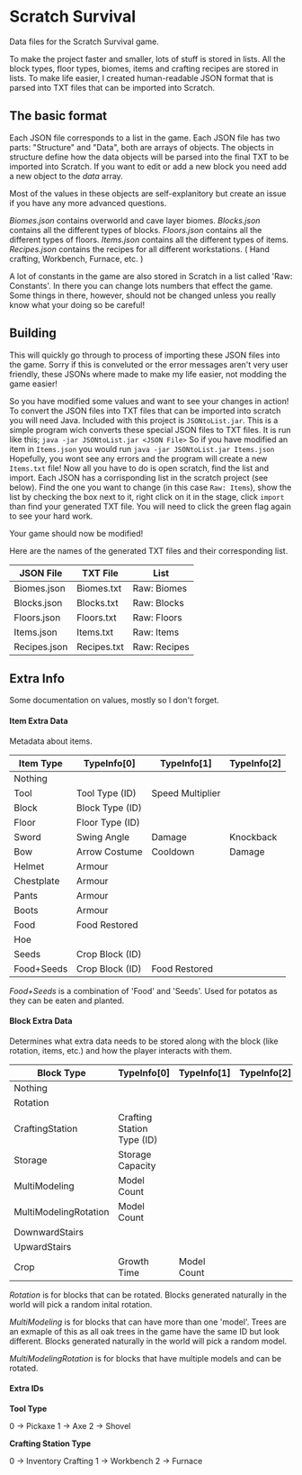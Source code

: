 # Scratch Survival
Data files for the Scratch Survival game.

To make the project faster and smaller, lots of stuff is stored in lists. All the block types, floor types, biomes, items and crafting recipes are stored in lists. To make life easier, I created human-readable JSON format that is parsed into TXT files that can be imported into Scratch.

## The basic format

Each JSON file corresponds to a list in the game. Each JSON file has two parts: "Structure" and "Data", both are arrays of objects. The objects in structure define how the data objects will be parsed into the final TXT to be imported into Scratch. If you want to edit or add a new block you need add a new object to the *data* array.

 Most of the values in these objects are self-explanitory but create an issue if you have any more advanced questions.

 *Biomes.json* contains overworld and cave layer biomes.
 *Blocks.json* contains all the different types of blocks.
 *Floors.json* contains all the different types of floors.
 *Items.json* contains all the different types of items.
 *Recipes.json* contains the recipes for all different workstations. ( Hand crafting, Workbench, Furnace, etc. )

A lot of constants in the game are also stored in Scratch in a list called 'Raw: Constants'. In there you can change lots numbers that effect the game. Some things in there, however, should not be changed unless you really know what your doing so be careful!

## Building

This will quickly go through to process of importing these JSON files into the game. Sorry if this is conveluted or the error messages aren't very user friendly, these JSONs where made to make my life easier, not modding the game easier!

So you have modified some values and want to see your changes in action! To convert the JSON files into TXT files that can be imported into scratch you will need Java. Included with this project is `JSONtoList.jar`. This is a simple program wich converts these special JSON files to TXT files. It is run like this;
`java -jar JSONtoList.jar <JSON File>`
So if you have modified an item in `Items.json` you would run
`java -jar JSONtoList.jar Items.json`
Hopefully, you wont see any errors and the program will create a new `Items.txt` file! Now all you have to do is open scratch, find the list and import. Each JSON has a corrisponding list in the scratch project (see below). Find the one you want to change (in this case `Raw: Items`), show the list by checking the box next to it, right click on it in the stage, click `import` than find your generated TXT file. You will need to click the green flag again to see your hard work.

Your game should now be modified! 

Here are the names of the generated TXT files and their corresponding list.

| JSON File | TXT File | List
| ----------- | ----------- |  -----------
|Biomes.json|Biomes.txt|Raw: Biomes
|Blocks.json|Blocks.txt|Raw: Blocks
|Floors.json|Floors.txt|Raw: Floors
|Items.json|Items.txt|Raw: Items
|Recipes.json|Recipes.txt|Raw: Recipes

## Extra Info
Some documentation on values, mostly so I don't forget.


#### Item Extra Data

Metadata about items.

| Item Type | TypeInfo[0] | TypeInfo[1] | TypeInfo[2]
| ----------- | ----------- |  ----------- |  ----------- | 
|Nothing
|Tool|Tool Type (ID)|Speed Multiplier
|Block|Block Type (ID)
|Floor|Floor Type (ID) 
|Sword|Swing Angle|Damage|Knockback
|Bow|Arrow Costume|Cooldown|Damage
|Helmet|Armour
|Chestplate|Armour
|Pants|Armour
|Boots|Armour
|Food|Food Restored
|Hoe
|Seeds|Crop Block (ID)
|Food+Seeds|Crop Block (ID)|Food Restored

*Food+Seeds* is a combination of 'Food' and 'Seeds'. Used for potatos as they can be eaten and planted.

#### Block Extra Data
Determines what extra data needs to be stored along with the block (like rotation, items, etc.) and how the player interacts with them.

| Block Type | TypeInfo[0] | TypeInfo[1] | TypeInfo[2]
| ----------- | ----------- |  ----------- |  ----------- | 
|Nothing
|Rotation
|CraftingStation|Crafting Station Type (ID)
|Storage|Storage Capacity
|MultiModeling|Model Count
|MultiModelingRotation|Model Count| 
|DownwardStairs
|UpwardStairs
|Crop|Growth Time|Model Count

*Rotation* is for blocks that can be rotated. Blocks generated naturally in the world will pick a random inital rotation.

*MultiModeling* is for blocks that can have more than one 'model'. Trees are an exmaple of this as all oak trees in the game have the same ID but look different. Blocks generated naturally in the world will pick a random model.

*MultiModelingRotation* is for blocks that have multiple models and can be rotated.

#### Extra IDs

**Tool Type**

0 -> Pickaxe
1 -> Axe
2 -> Shovel

**Crafting Station Type**

0 -> Inventory Crafting
1 -> Workbench
2 -> Furnace
